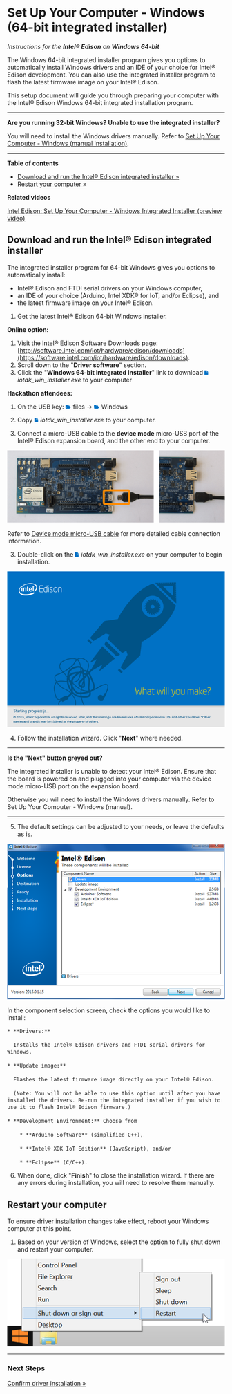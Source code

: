 # Set Up Your Computer - Windows (64-bit integrated installer)


_Instructions for the **Intel® Edison** on **Windows 64-bit**_

The Windows 64-bit integrated installer program gives you options to automatically install Windows drivers and an IDE of your choice for Intel® Edison development. You can also use the integrated installer program to flash the latest firmware image on your Intel® Edison.

This setup document will guide you through preparing your computer with the Intel® Edison Windows 64-bit integrated installation program.

---

**Are you running 32-bit Windows? Unable to use the integrated installer?**

You will need to install the Windows drivers manually. Refer to [Set Up Your Computer - Windows (manual installation)](manual_installation.md). 

---

**Table of contents**

* [Download and run the Intel® Edison integrated installer »](##download-and-run-the-intel-edison-integrated-installer)
* [Restart your computer »](#restart-your-computer)


**Related videos**

[Intel Edison: Set Up Your Computer - Windows Integrated Installer (preview video)]()


## Download and run the Intel® Edison integrated installer

The integrated installer program for 64-bit Windows gives you options to automatically install:

* Intel® Edison and FTDI serial drivers on your Windows computer,
* an IDE of your choice (Arduino, Intel XDK® for IoT, and/or Eclipse), and
* the latest firmware image on your Intel® Edison.

1. Get the latest Intel® Edison 64-bit Windows installer.

  **Online option:**

  1. Visit the Intel® Edison Software Downloads page: [http://software.intel.com/iot/hardware/edison/downloads](https://software.intel.com/iot/hardware/edison/downloads).
  2. Scroll down to the "**Driver software**" section. 
  3. Click the "**Windows 64-bit Integrated Installer**" link to download ![file icon](/icons/file_icon_blue.png) _iotdk_win_installer.exe_ to your computer
  
  **Hackathon attendees:**

  1. On the USB key: ![folder icon](/icons/folder_icon_blue.png) files → ![folder icon](/icons/folder_icon_blue.png) Windows
  2. Copy ![file icon](/icons/file_icon_blue.png) _iotdk_win_installer.exe_ to your computer.

2. Connect a micro-USB cable to the **device mode** micro-USB port of the Intel® Edison expansion board, and the other end to your computer.

  ![Micro-USB cable being plugged into the top micro-USB connector](/assembly/arduino_expansion_board/images/device_mode-usb_cable-before_after.png)

  Refer to [Device mode micro-USB cable](/assembly/arduino_expansion_board/details-device_mode_cable.md) for more detailed cable connection information.

3. Double-click on the ![file icon](/icons/file_icon_blue.png) *iotdk_win_installer.exe* on your computer to begin installation. 

  ![Intel® Edison 64-bit integrated installer wizard](images/integrated_installer_wizard.png)

4. Follow the installation wizard. Click "**Next**" where needed. 

  ---

  **Is the "Next" button greyed out?**

  The integrated installer is unable to detect your Intel® Edison. Ensure that the board is powered on and plugged into your computer via the device mode micro-USB port on the expansion board.

  Otherwise you will need to install the Windows drivers manually. Refer to Set Up Your Computer - Windows (manual). 

  ---


5. The default settings can be adjusted to your needs, or leave the defaults as is. 

  ![Configure Intel® Edison 64-bit integrated installion](images/integrated_installer_wizard-config_screen.png)

  In the component selection screen, check the options you would like to install:

    * **Drivers:** 
    
      Installs the Intel® Edison drivers and FTDI serial drivers for Windows.

    * **Update image:** 
    
      Flashes the latest firmware image directly on your Intel® Edison.
      
      (Note: You will not be able to use this option until after you have installed the drivers. Re-run the integrated installer if you wish to use it to flash Intel® Edison firmware.)

    * **Development Environment:** Choose from 

        * **Arduino Software** (simplified C++), 

        * **Intel® XDK IoT Edition** (JavaScript), and/or 

        * **Eclipse** (C/C++).

6. When done, click "**Finish**" to close the installation wizard. 
If there are any errors during installation, you will need to resolve them manually.


## Restart your computer

To ensure driver installation changes take effect, reboot your Windows computer at this point.

1. Based on your version of Windows, select the option to fully shut down and restart your computer.

  ![Choose Restart from the Windows Start menu](images/restart_windows.png)

---

### Next Steps

[Confirm driver installation »](confirm_drivers.md)


